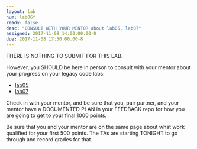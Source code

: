 ```yaml
---
layout: lab
num: lab06f
ready: false
desc: "CONSULT WITH YOUR MENTOR about lab05, lab07"
assigned: 2017-11-08 14:00:00.00-8
due: 2017-11-08 17:50:00.00-8
---
```


THERE IS NOTHING TO SUBMIT FOR THIS LAB.

However, you SHOULD be here in person to consult with your mentor about your progress on your legacy code labs:

* [lab05](/lab/lab05/)
* [lab07](/lab/lab07/)

Check in with your mentor, and be sure that you, pair partner, and your mentor have a DOCUMENTED PLAN in your FEEDBACK repo for how you are going to get to your final 1000 points.

Be sure that you and your mentor are on the same page about what work qualified for your first 500 points.  The TAs are starting TONIGHT to go through and record grades for that.

